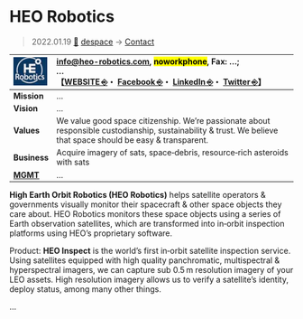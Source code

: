 # HEO Robotics
> 2022.01.19 [🚀](../../../index/index.md) [despace](../index.md) → [Contact](../contact.md)

|[![](../f/contact/h/heo_robotics_logo1_thumb.webp)](../f/contact/h/heo_robotics_logo1.webp)|<info@heo-robotics.com>, <mark>noworkphone</mark>, Fax: …;<br> *…*<br> 【[WEBSITE ⎆](https://www.heo-robotics.com/)・ [Facebook ⎆](http://www.facebook.com/heorobotics)・ [LinkedIn ⎆](https://www.linkedin.com/company/high-earth-orbit-robotics/)・ [Twitter ⎆](http://www.twitter.com/heorobotics)】|
|:-|:-|
|**Mission**|…|
|**Vision**|…|
|**Values**|We value good space citizenship. We’re passionate about responsible custodianship, sustainability & trust. We believe that space should be easy & transparent.|
|**Business**|Acquire imagery of sats, space‑debris, resource‑rich asteroids with sats|
|**[MGMT](../mgmt.md)**|…|

**High Earth Orbit Robotics (HEO Robotics)** helps satellite operators & governments visually monitor their spacecraft & other space objects they care about. HEO Robotics monitors these space objects using a series of Earth observation satellites, which are transformed into in‑orbit inspection platforms using HEO’s proprietary software.

Product: **HEO Inspect** is the world’s first in‑orbit satellite inspection service. Using satellites equipped with high quality panchromatic, multispectral & hyperspectral imagers, we can capture sub 0.5 m resolution imagery of your LEO assets. High resolution imagery allows us to verify a satellite’s identity, deploy status, among many other things.

<p style="page-break-after:always"> </p>

…
